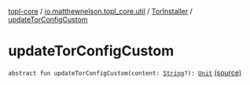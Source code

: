 [topl-core](../../index.md) / [io.matthewnelson.topl_core.util](../index.md) / [TorInstaller](index.md) / [updateTorConfigCustom](./update-tor-config-custom.md)

# updateTorConfigCustom

`abstract fun updateTorConfigCustom(content: `[`String`](https://kotlinlang.org/api/latest/jvm/stdlib/kotlin/-string/index.html)`?): `[`Unit`](https://kotlinlang.org/api/latest/jvm/stdlib/kotlin/-unit/index.html) [(source)](https://github.com/05nelsonm/TorOnionProxyLibrary-Android/blob/master/topl-core/src/main/java/io/matthewnelson/topl_core/util/TorInstaller.kt#L136)